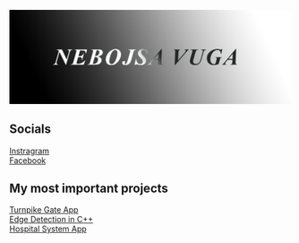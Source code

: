 ![Nebojsa's GitHub Banner](./assets/Banner.png)

## Socials

<a href="https://www.instagram.com/n_vuga/" target="_blank">
  Instragram
</a>

<br>

<a href="https://www.facebook.com/nebojsa.vuga.1/" target="_blank">
  Facebook
</a>

<br>



## My most important projects

<a href="https://github.com/vuganebojsa/NaplatnaRampa" target="_blank">
  Turnpike Gate App
</a>

<br>

<a href="https://github.com/vuganebojsa/EdgeDetectionCpp" target="_blank">
 Edge Detection in C++
</a>
<br>

<a href="https://github.com/kzi-nastava/course-project-t-13" target="_blank">
  Hospital System App
</a>

